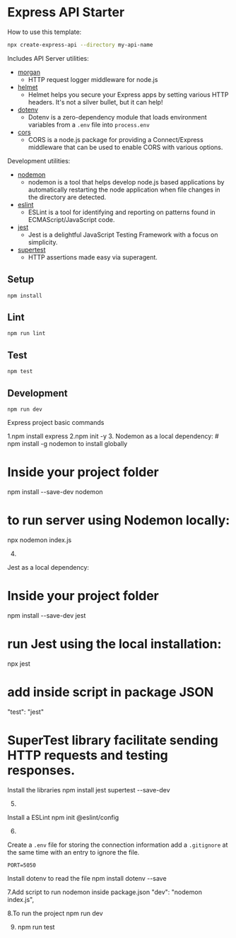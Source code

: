 # Express API Starter

How to use this template:

```sh
npx create-express-api --directory my-api-name
```

Includes API Server utilities:

* [morgan](https://www.npmjs.com/package/morgan)
  * HTTP request logger middleware for node.js
* [helmet](https://www.npmjs.com/package/helmet)
  * Helmet helps you secure your Express apps by setting various HTTP headers. It's not a silver bullet, but it can help!
* [dotenv](https://www.npmjs.com/package/dotenv)
  * Dotenv is a zero-dependency module that loads environment variables from a `.env` file into `process.env`
* [cors](https://www.npmjs.com/package/cors)
  * CORS is a node.js package for providing a Connect/Express middleware that can be used to enable CORS with various options.

Development utilities:

* [nodemon](https://www.npmjs.com/package/nodemon)
  * nodemon is a tool that helps develop node.js based applications by automatically restarting the node application when file changes in the directory are detected.
* [eslint](https://www.npmjs.com/package/eslint)
  * ESLint is a tool for identifying and reporting on patterns found in ECMAScript/JavaScript code.
* [jest](https://www.npmjs.com/package/jest)
  * Jest is a delightful JavaScript Testing Framework with a focus on simplicity.
* [supertest](https://www.npmjs.com/package/supertest)
  * HTTP assertions made easy via superagent.

## Setup

```
npm install
```

## Lint

```
npm run lint
```

## Test

```
npm test
```

## Development

```
npm run dev
```


Express project basic commands

1.npm install express
2.npm init -y
3.
Nodemon as a local dependency: # npm install -g nodemon to install globally
# Inside your project folder
npm install --save-dev nodemon
# to run  server using Nodemon locally:
npx nodemon index.js

4.
Jest as a local dependency:
# Inside your project folder
npm install --save-dev jest
# run Jest using the local installation:
npx jest
# add inside script in package JSON

"test": "jest"

# SuperTest library facilitate sending HTTP requests and testing responses.

Install the libraries
npm install jest supertest --save-dev

5.
Install a ESLint npm init @eslint/config 

6.
Create a `.env` file for storing the connection information add a `.gitignore` at the same time with an entry to ignore the file.

    PORT=5050

Install dotenv to read the file
npm install dotenv --save

7.Add script to run nodemon inside package.json
"dev": "nodemon index.js",

8.To run the project
 npm run dev

9. npm run test

